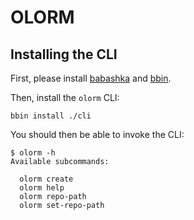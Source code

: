 # OLORM

## Installing the CLI

First, please install [babashka] and [bbin].

Then, install the `olorm` CLI:

    bbin install ./cli

You should then be able to invoke the CLI:

    $ olorm -h
    Available subcommands:
    
      olorm create
      olorm help
      olorm repo-path
      olorm set-repo-path

[babashka]: https://babashka.org/
[bbin]: https://github.com/babashka/bbin
